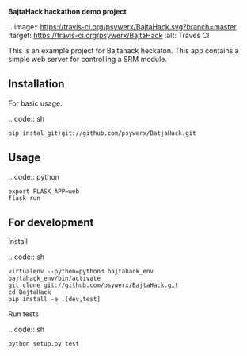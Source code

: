 **BajtaHack hackathon demo project**

.. image:: https://travis-ci.org/psywerx/BajtaHack.svg?branch=master
  :target: https://travis-ci.org/psywerx/BajtaHack
  :alt: Traves CI


This is an example project for Bajtahack heckaton. This app contains a simple
web server for controlling a SRM module.


Installation
------------

For basic usage:

.. code:: sh

    pip instal git+git://github.com/psywerx/BatjaHack.git


Usage
-----

.. code:: python

    export FLASK_APP=web
    flask run

For development
---------------

Install

.. code:: sh

    virtualenv --python=python3 bajtahack_env
    bajtahack_env/bin/activate
    git clone git://github.com/psywerx/BajtaHack.git
    cd BajtaHack
    pip install -e .[dev,test]

Run tests

.. code:: sh

    python setup.py test


